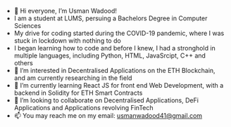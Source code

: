 - 👋 Hi everyone, I’m Usman Wadood!
- I am a student at LUMS, persuing a Bachelors Degree in Computer Sciences
- My drive for coding started during the COVID-19 pandemic, where I was stuck in lockdown with nothing to do
- I began learning how to code and before I knew, I had a stronghold in multiple languages, including Python, HTML, JavaSrcipt, C++ and others
- 👀 I’m interested in Decentralised Applications on the ETH Blockchain, and am currently researching in the field
- 🌱 I’m currently learning React JS for front end Web Development, with a backend in Solidity for ETH Smart Contracts
- 💞️ I’m looking to collaborate on Decentralised Applications, DeFi Applications and Applications revolving FinTech
- 📫 You may reach me on my email: usmanwadood41@gmail.com
